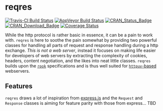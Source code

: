 <!-- README.md is generated from README.Rmd. Please edit that file -->
reqres
======

[![Travis-CI Build Status](https://travis-ci.org/thomasp85/reqres.svg?branch=master)](https://travis-ci.org/thomasp85/reqres) [![AppVeyor Build Status](https://ci.appveyor.com/api/projects/status/github/thomasp85/reqres?branch=master&svg=true)](https://ci.appveyor.com/project/thomasp85/reqres) [![CRAN\_Status\_Badge](http://www.r-pkg.org/badges/version-ago/reqres)](https://cran.r-project.org/package=reqres) [![CRAN\_Download\_Badge](http://cranlogs.r-pkg.org/badges/reqres)](https://cran.r-project.org/package=reqres) [![Coverage Status](https://img.shields.io/codecov/c/github/thomasp85/reqres/master.svg)](https://codecov.io/github/thomasp85/reqres?branch=master)

While the http protocol is rather basic in essence, it can be a pain to work with. `reqres` is here to soothe the pain somewhat by providing two powerful classes for handling all parts of request and response handling during a http exchange. *This is not a web server*, instead it focuses on making life easier for developers of web servers by extracting the complexity of cookies, headers, content negotiation, and the likes into neat little classes. `reqres` builds upon the [`rook`](https://github.com/jeffreyhorner/Rook/blob/a5e45f751/README.md) specifications and is thus well suited for [`httpuv`-based](https://github.com/rstudio/httpuv) webservers.

Features
--------

`reqres` draws a lot of inspiration from [express.js](https://expressjs.com) and the `Request` and `Response` classes is aiming for feature parity with those from express... TBD
